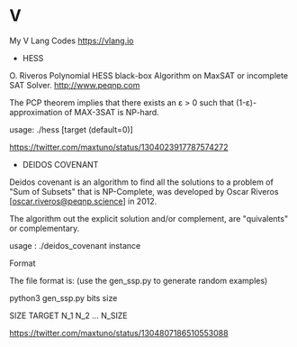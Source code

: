 # V
My V Lang Codes https://vlang.io

- HESS

O. Riveros Polynomial HESS black-box Algorithm on MaxSAT or incomplete SAT Solver. http://www.peqnp.com

The PCP theorem implies that there exists an ε > 0 such that (1-ε)-approximation of MAX-3SAT is NP-hard.

usage: ./hess <cnf> [target (default=0)]

https://twitter.com/maxtuno/status/1304023917787574272

- DEIDOS COVENANT

Deidos covenant is an algorithm to find all the solutions to a problem of "Sum of Subsets" that is NP-Complete, was developed by Oscar Riveros [oscar.riveros@peqnp.science] in 2012.

The algorithm out the explicit solution and/or complement, are "quivalents" or complementary.

usage : ./deidos_covenant instance
  
Format

The file format is: (use the gen_ssp.py to generate random examples)

python3 gen_ssp.py bits size

SIZE
TARGET
N_1
N_2
...
N_SIZE

https://twitter.com/maxtuno/status/1304807186510553088
